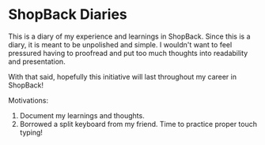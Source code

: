 # ShopBack Diaries
This is a diary of my experience and learnings in ShopBack. Since this is a diary, it is meant to be unpolished and simple. I wouldn't want to feel pressured having to proofread and put too much thoughts into readability and presentation.

With that said, hopefully this initiative will last throughout my career in ShopBack!

Motivations:
1. Document my learnings and thoughts.
2. Borrowed a split keyboard from my friend. Time to practice proper touch typing!
